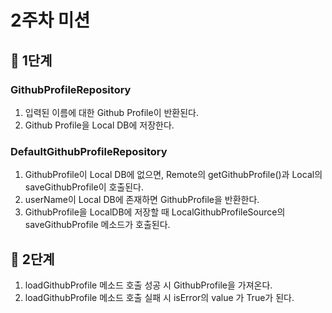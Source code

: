 # 2주차 미션
## 🎲  1단계
### GithubProfileRepository
1. 입력된 이름에 대한 Github Profile이 반환된다.
2. Github Profile을 Local DB에 저장한다.

### DefaultGithubProfileRepository
1. GithubProfile이 Local DB에 없으면, Remote의 getGithubProfile()과 Local의 saveGithubProfile이 호출된다.
2. userName이 Local DB에 존재하면 GithubProfile을 반환한다.
3. GithubProfile을 LocalDB에 저장할 때 LocalGithubProfileSource의 saveGithubProfile 메소드가 호출된다.

## 🎲  2단계
1. loadGithubProfile 메소드 호출 성공 시 GithubProfile을 가져온다.
2. loadGithubProfile 메소드 호출 실패 시 isError의 value 가 True가 된다.